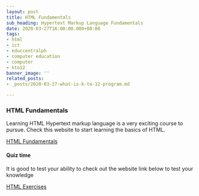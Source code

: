 ```yaml
---
layout: post
title: HTML Fundamentals
sub_heading: Hypertext Markup Language Fundamentals
date: 2020-03-27T16:00:00.000+00:00
tags:
- html
- ict
- educcentralph
- computer education
- computer
- kto12
banner_image: ''
related_posts:
- _posts/2020-03-27-what-is-k-to-12-program.md

---
```

### HTML Fundamentals

Learning HTML Hypertext markup language is a very exciting course to pursue. Check this website to start learning the basics of HTML.

[HTML Fundamentals](https://www.w3schools.com/html/default.asp)

#### Quiz time

It is good to test your ability to check out the website link below to test your knowledge

[HTML Exercises]()